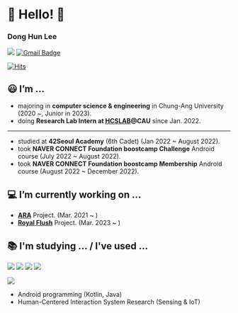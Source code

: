 # 👋 Hello! 👋

### Dong Hun Lee

<a href="https://www.instagram.com/lazy_develop_er/" target="_blank"><img src="https://img.shields.io/badge/Instagram-E4405F?style=flat&logo=instagram&logoColor=white"/></a>
[![Gmail Badge](https://img.shields.io/badge/Gmail-d14836?style=flat&logo=Gmail&logoColor=white&link=mailto:ldh010119@gmail.com)](mailto:ldh010119@gmail.com)

[![Hits](https://hits.seeyoufarm.com/api/count/incr/badge.svg?url=https%3A%2F%2Fgithub.com%2Fldh019&count_bg=%2379C83D&title_bg=%23555555&icon=&icon_color=%23E7E7E7&title=hits&edge_flat=false)](https://hits.seeyoufarm.com)

## 😃 I’m ...
- majoring in **computer science & engineering** in Chung-Ang University (2020 ~, Junior in 2023).
- doing **Research Lab Intern at <a href="https://sites.google.com/view/hcslab-cau">HCSLAB</a>@CAU** since Jan. 2022.
---
- studied at **42Seoul Academy** (6th Cadet) (Jan 2022 ~ August 2022).
- took **NAVER CONNECT Foundation boostcamp Challenge** Android course (July 2022 ~ August 2022).
- took **NAVER CONNECT Foundation boostcamp Membership** Android course (August 2022 ~ December 2022). 

## 💻 I’m currently working on ...
- **<a href="https://github.com/ARA-developer/ARA">ARA</a>** Project. (Mar. 2021 ~ )
- **<a href="https://github.com/GO-GO-NEVER-END/Royal-Flush-Android">Royal Flush</a>** Project. (Mar. 2023 ~ )

## 📚 I'm studying ... / I've used ...
<img src="https://img.shields.io/badge/C-A8B9CC?style=flat&logo=C&logoColor=white"/></a>
<img src="https://img.shields.io/badge/C++-00599C?style=flat&logo=C%2B%2B&logoColor=white"/></a>
<img src="https://img.shields.io/badge/Java-007396?style=flat&logo=Java&logoColor=white"/></a>
<img src="https://img.shields.io/badge/Kotlin-7F52FF?style=flat&logo=Kotlin&logoColor=white"/></a>

<img src="https://img.shields.io/badge/Android-3DDC84?style=flat&logo=Android&logoColor=white"/></a>

- Android programming (Kotlin, Java)
- Human-Centered Interaction System Research (Sensing & IoT)

<!--
**ldh019/ldh019** is a ✨ _special_ ✨ repository because its `README.md` (this file) appears on your GitHub profile.

Here are some ideas to get you started:


- 
- 👯 I’m looking to collaborate on ...
- 🤔 I’m looking for help with ...
- 💬 Ask me about ...
- 📫 How to reach me: ...
- 😄 Pronouns: ...
- ⚡ Fun fact: ...
-->
